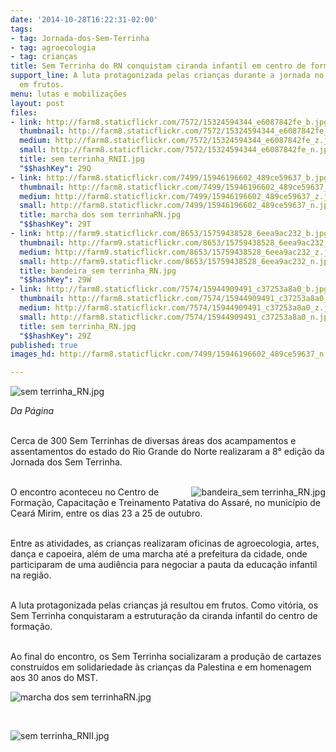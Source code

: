 ```yaml
---
date: '2014-10-28T16:22:31-02:00'
tags:
- tag: Jornada-dos-Sem-Terrinha
- tag: agroecologia
- tag: crianças
title: Sem Terrinha do RN conquistam ciranda infantil em centro de formação
support_line: A luta protagonizada pelas crianças durante a jornada no RN já resultou
  em frutos.
menu: lutas e mobilizações
layout: post
files:
- link: http://farm8.staticflickr.com/7572/15324594344_e6087842fe_b.jpg
  thumbnail: http://farm8.staticflickr.com/7572/15324594344_e6087842fe_t.jpg
  medium: http://farm8.staticflickr.com/7572/15324594344_e6087842fe_z.jpg
  small: http://farm8.staticflickr.com/7572/15324594344_e6087842fe_n.jpg
  title: sem terrinha_RNII.jpg
  "$$hashKey": 29Q
- link: http://farm8.staticflickr.com/7499/15946196602_489ce59637_b.jpg
  thumbnail: http://farm8.staticflickr.com/7499/15946196602_489ce59637_t.jpg
  medium: http://farm8.staticflickr.com/7499/15946196602_489ce59637_z.jpg
  small: http://farm8.staticflickr.com/7499/15946196602_489ce59637_n.jpg
  title: marcha dos sem terrinhaRN.jpg
  "$$hashKey": 29T
- link: http://farm9.staticflickr.com/8653/15759438528_6eea9ac232_b.jpg
  thumbnail: http://farm9.staticflickr.com/8653/15759438528_6eea9ac232_t.jpg
  medium: http://farm9.staticflickr.com/8653/15759438528_6eea9ac232_z.jpg
  small: http://farm9.staticflickr.com/8653/15759438528_6eea9ac232_n.jpg
  title: bandeira_sem terrinha_RN.jpg
  "$$hashKey": 29W
- link: http://farm8.staticflickr.com/7574/15944909491_c37253a8a0_b.jpg
  thumbnail: http://farm8.staticflickr.com/7574/15944909491_c37253a8a0_t.jpg
  medium: http://farm8.staticflickr.com/7574/15944909491_c37253a8a0_z.jpg
  small: http://farm8.staticflickr.com/7574/15944909491_c37253a8a0_n.jpg
  title: sem terrinha_RN.jpg
  "$$hashKey": 29Z
published: true
images_hd: http://farm8.staticflickr.com/7499/15946196602_489ce59637_n.jpg

---
```

<p><img alt="sem terrinha_RN.jpg" src="http://farm8.staticflickr.com/7574/15944909491_c37253a8a0_b.jpg" /></p>

<p><em>Da P&aacute;gina</em></p>

<p><br />
Cerca de 300 Sem Terrinhas de diversas &aacute;reas dos acampamentos e assentamentos do estado do Rio Grande do Norte realizaram a 8&deg; edi&ccedil;&atilde;o da Jornada dos Sem Terrinha.<br />
&nbsp;</p>

<p><img alt="bandeira_sem terrinha_RN.jpg" src="http://farm9.staticflickr.com/8653/15759438528_6eea9ac232_b.jpg" style="float:right" />O encontro aconteceu no Centro de Forma&ccedil;&atilde;o, Capacita&ccedil;&atilde;o e Treinamento Patativa do Assar&eacute;, no munic&iacute;pio de Cear&aacute; Mirim, entre os dias 23 a 25 de outubro.</p>

<p><br />
Entre as atividades, as crian&ccedil;as realizaram oficinas de agroecologia, artes, dan&ccedil;a e capoeira, al&eacute;m de uma marcha at&eacute; a prefeitura da cidade, onde participaram de uma audi&ecirc;ncia para negociar a pauta da educa&ccedil;&atilde;o infantil na regi&atilde;o.&nbsp;</p>

<p><br />
A luta protagonizada pelas crian&ccedil;as j&aacute; resultou em frutos. Como vit&oacute;ria, os Sem Terrinha conquistaram a estrutura&ccedil;&atilde;o da ciranda infantil do centro de forma&ccedil;&atilde;o.</p>

<p><br />
Ao final do encontro, os Sem Terrinha socializaram a produ&ccedil;&atilde;o de cartazes constru&iacute;dos em solidariedade &agrave;s crian&ccedil;as da Palestina e em homenagem aos 30 anos do MST.</p>

<p><img alt="marcha dos sem terrinhaRN.jpg" src="http://farm8.staticflickr.com/7499/15946196602_489ce59637_b.jpg" /></p>

<p>&nbsp;</p>

<p><img alt="sem terrinha_RNII.jpg" src="http://farm8.staticflickr.com/7572/15324594344_e6087842fe_b.jpg" /></p>
